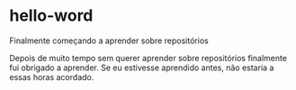 # hello-word
Finalmente começando a aprender sobre repositórios

Depois de muito tempo sem querer aprender sobre repositórios finalmente fui obrigado a aprender.
Se eu estivesse aprendido antes, não estaria a essas horas acordado.
